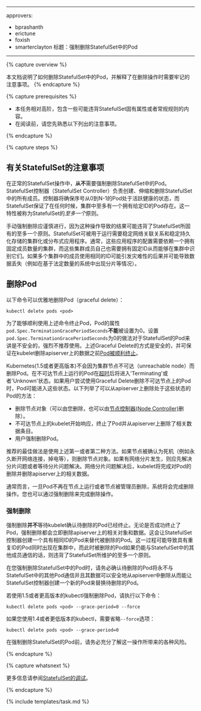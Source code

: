 <!-----
approvers:
- bprashanth
- erictune
- foxish
- smarterclayton
title: Force Delete StatefulSet Pods
----->
---
approvers:
- bprashanth
- erictune
- foxish
- smarterclayton
标题：强制删除StatefulSet中的Pod
---

{% capture overview %}
<!--This page shows how to delete Pods which are part of a stateful set, and explains the considerations to keep in mind when doing so.-->
本文档说明了如何删除StatefulSet中的Pod，并解释了在删除操作时需要牢记的注意事项。
{% endcapture %}

{% capture prerequisites %}

<!--* This is a fairly advanced task and has the potential to violate some of the properties inherent to StatefulSet.
* Before proceeding, make yourself familiar with the considerations enumerated below.-->
* 本任务相对高阶，包含一些可能违背StatefulSet固有属性或者常规规则的内容。
* 在阅读前，请您先熟悉以下列出的注意事项。

{% endcapture %}

{% capture steps %}


<!--## StatefulSet considerations-->
## 有关StatefulSet的注意事项

<!--In normal operation of a StatefulSet, there is **never** a need to force delete a StatefulSet Pod. The StatefulSet controller is responsible for creating, scaling and deleting members of the StatefulSet. It tries to ensure that the specified number of Pods from ordinal 0 through N-1 are alive and ready. StatefulSet ensures that, at any time, there is at most one Pod with a given identity running in a cluster. This is referred to as *at most one* semantics provided by a StatefulSet.-->
在正常的StatefulSet操作中，**从不**需要强制删除StatefulSet中的Pod。StatefulSet控制器（StatefulSet Controller）负责创建、伸缩和删除StatefulSet中的所有成员。控制器将确保序号从0到N-1的Pod处于活跃健康的状态，而StatefulSet保证了在任何时候，集群中至多有一个拥有给定ID的Pod存在。这一特性被称为StatefulSet的*至多一个*原则。

<!--Manual force deletion should be undertaken with caution, as it has the potential to violate the at most one semantics inherent to StatefulSet. StatefulSets may be used to run distributed and clustered applications which have a need for a stable network identity and stable storage. These applications often have configuration which relies on an ensemble of a fixed number of members with fixed identities. Having multiple members with the same identity can be disastrous and may lead to data loss (e.g. split brain scenario in quorum-based systems).-->
手动强制删除应谨慎进行，因为这种操作导致的结果可能违背了StatefulSet所固有的至多一个原则。StatefulSet可被用于运行需要稳定网络关联关系和稳定持久化存储的集群化或分布式应用程序。通常，这些应用程序的配置需要依赖一个拥有固定成员数量的集群，而这些集群成员自己也需要拥有固定ID从而能够在集群中识别它们。如果多个集群中的成员使用相同的ID可能引发灾难性的后果并可能导致数据丢失（例如在基于法定数量的系统中出现分片等情况）。

<!--## Delete Pods-->
## 删除Pod

<!--You can perform a graceful pod deletion with the following command:-->
以下命令可以优雅地删除Pod（graceful delete）：

```shell
kubectl delete pods <pod>
```

<!--For the above to lead to graceful termination, the Pod **must not** specify a `pod.Spec.TerminationGracePeriodSeconds` of 0. The practice of setting a `pod.Spec.TerminationGracePeriodSeconds` of 0 seconds is unsafe and strongly discouraged for StatefulSet Pods. Graceful deletion is safe and will ensure that the [Pod shuts down gracefully](/docs/user-guide/pods/#termination-of-pods) before the kubelet deletes the name from the apiserver.-->
为了能够顺利使用上述命令终止Pod，Pod的属性`pod.Spec.TerminationGracePeriodSeconds`**不能**被设置为0。设置`pod.Spec.TerminationGracePeriodSeconds`为0的做法对于StatefulSet的Pod来讲是不安全的，强烈不推荐使用。上述Graceful Delete的方式是安全的，并可保证在kubelet删除apiserver上的数据之前[Pod被顺利终止](/docs/user-guide/pods/#termination-of-pods)。

<!--Kubernetes (versions 1.5 or newer) will not delete Pods just because a Node is unreachable. The Pods running on an unreachable Node enter the 'Terminating' or 'Unknown' state after a [timeout](/docs/admin/node/#node-condition). Pods may also enter these states when the user attempts graceful deletion of a Pod on an unreachable Node. The only ways in which a Pod in such a state can be removed from the apiserver are as follows:
   * The Node object is deleted (either by you, or by the [Node Controller](/docs/admin/node)).
   * The kubelet on the unresponsive Node starts responding, kills the Pod and removes the entry from the apiserver.
   * Force deletion of the Pod by the user.-->
Kubernetes(1.5或者更高版本)不会因为集群节点不可达（unreachable node）而删除Pod。在不可达节点上运行的Pod在[超时](/docs/admin/node/#node-condition)后将进入'Terminating'或者'Unknown'状态。如果用户尝试使用Graceful Delete删除不可达节点上的Pod时，Pod可能进入这些状态。以下列举了可以从apiserver上删除处于这些状态的Pod的方法：
   * 删除节点对象（可以由您删除，也可以由[节点控制器(Node Controller)](/docs/admin/node)删除）。
   * 不可达节点上的kubelet开始响应，终止了Pod并从apiserver上删除了相关数据条目。
   * 用户强制删除Pod。

<!--The recommended best practice is to use the first or second approach. If a Node is confirmed to be dead (e.g. permanently disconnected from the network, powered down, etc), then delete the node object. If the node is suffering from a network partition, then try to resolve this or wait for it to resolve. When the partition heals, the kubelet will complete the deletion of the Pod and free up its name in the apiserver.-->
推荐的最佳做法是使用上述第一或者第二种方法。如果节点被确认为死机（例如永久断开网络连接，掉电等），则删除节点对象。如果有网络分片发生，则应先解决分片问题或者等待分片问题解决。网络分片问题解决后，kubelet将完成对Pod的删除并删除apiserver上的相关数据。

<!--Normally, the system completes the deletion once the Pod is no longer running on a Node, or the Node is deleted by an administrator. You may override this by force deleting the Pod.-->
通常而言，一旦Pod不再在节点上运行或者节点被管理员删除，系统将会完成删除操作。您也可以通过强制删除来完成删除操作。

<!--### Force Deletion-->
### 强制删除

<!--Force deletions **do not** wait for confirmation from the kubelet that the Pod has been terminated. Irrespective of whether a force deletion is successful in killing a Pod, it will immediately free up the name from the apiserver. This would let the StatefulSet controller create a replacement Pod with that same identity; this can lead to the duplication of a still-running Pod, and if said Pod can still communicate with the other members of the StatefulSet, will violate the at most one semantics that StatefulSet is designed to guarantee.-->
强制删除**并不**等待kubelet确认待删除的Pod已经终止。无论是否成功终止了Pod，强制删除都会立即删除apiserver上的相关对象和数据。这会让StatefulSet控制器创建一个具有相同ID的Pod来替代被删除的Pod。这一过程可能导致具有重复ID的Pod同时出现在集群中，而此时被删除的Pod如果仍能与StatefulSet中的其他成员通信的话，则违背了StatefulSet所维护的至多一个原则。

<!--When you force delete a StatefulSet pod, you are asserting that the Pod in question will never again make contact with other Pods in the StatefulSet and its name can be safely freed up for a replacement to be created.-->
在您强制删除StatefulSet中的Pod时，请务必确认待删除的Pod将永不与StatefulSet中的其他Pod通信并且其数据可以安全地从apiserver中删除从而能让StatefulSet控制器创建一个新的Pod来替换待删除的Pod。

<!--If you want to delete a Pod forcibly using kubectl version >= 1.5, do the following:-->
若使用1.5或者更高版本的kubectl强制删除Pod，请执行以下命令：

```shell
kubectl delete pods <pod> --grace-period=0 --force
```

<!--If you're using any version of kubectl <= 1.4, you should omit the `--force` option and use:-->
如果您使用1.4或者更低版本的kubectl，需要省略`--force`选项：

```shell
kubectl delete pods <pod> --grace-period=0
```

<!--Always perform force deletion of StatefulSet Pods carefully and with complete knowledge of the risks involved.-->
在强制删除StatefulSet的Pod前，请务必充分了解这一操作所带来的各种风险。

{% endcapture %}

{% capture whatsnext %}

<!--Learn more about [debugging a StatefulSet](/docs/tasks/manage-stateful-set/debugging-a-statefulset/).-->
更多信息请参阅[StatefulSet的调试](/docs/tasks/manage-stateful-set/debugging-a-statefulset/)。

{% endcapture %}

{% include templates/task.md %}
